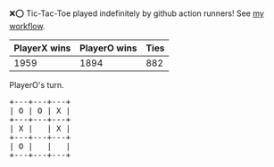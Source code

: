 :x::o: Tic-Tac-Toe played indefinitely by github action runners! See [my workflow](.github/workflows/play.yaml).

|PlayerX wins|PlayerO wins|Ties|
|-|-|-|
|1959|1894|882|

PlayerO's turn.

<pre>
+---+---+---+
| O | O | X |
+---+---+---+
| X |   | X |
+---+---+---+
| O |   |   |
+---+---+---+
</pre>